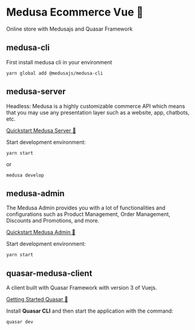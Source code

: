 # Medusa Ecommerce Vue 🛒

Online store with Medusajs and Quasar Framework

## **medusa-cli**

First install medusa cli in your environment

```
yarn global add @medusajs/medusa-cli
```

## **medusa-server**
Headless: Medusa is a highly customizable commerce API which means that you may use any presentation layer such as a website, app, chatbots, etc.

[Quickstart Medusa Server 🔗](https://docs.medusajs.com/quickstart/quick-start/)

Start development environment:
```
yarn start
```
or
```
medusa develop
```

## **medusa-admin**

The Medusa Admin provides you with a lot of functionalities and configurations such as Product Management, Order Management, Discounts and Promotions, and more.

[Quickstart Medusa Admin 🔗](https://docs.medusajs.com/admin/quickstart/)

Start development environment:

```
yarn start
```

## **quasar-medusa-client**

A client built with Quasar Framework with version 3 of Vuejs.

[Getting Started Quasar 🔗](https://quasar.dev/start/quasar-cli)

Install **Quasar CLI** and then start the application with the command:

```
quasar dev
```
